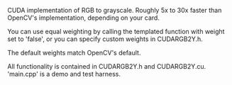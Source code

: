 CUDA implementation of RGB to grayscale.
Roughly 5x to 30x faster than OpenCV's implementation,
depending on your card.

You can use equal weighting by calling the templated
function with weight set to 'false', or you
can specify custom weights in CUDARGB2Y.h.

The default weights match OpenCV's default.

All functionality is contained in CUDARGB2Y.h and CUDARGB2Y.cu.
'main.cpp' is a demo and test harness.